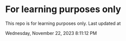 # For learning purposes only
This repo is for learning purposes only.
Last updated at

Wednesday, November 22, 2023 8:11:12 PM

